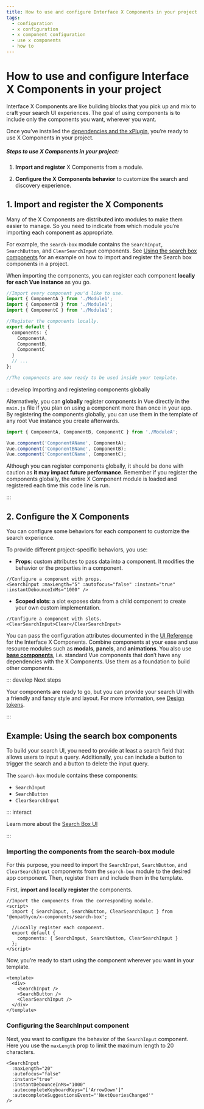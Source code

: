 ```yaml
---
title: How to use and configure Interface X Components in your project
tags:
  - configuration
  - x configuration
  - x component configuration
  - use x components
  - how to
---
```


# How to use and configure Interface X Components in your project

Interface&nbsp;X&nbsp;Components are like building blocks that you pick up and mix to craft your
search UI experiences. The goal of using components is to include only the components you want,
wherever you want. 

Once you’ve installed the
[dependencies and the xPlugin](web-x-components-integration-guide.md#1-install-the-dependencies),
you’re ready to use X&nbsp;Components in your project.

##### Steps to use X&nbsp;Components in your project:

1. **Import and register** X&nbsp;Components from a module.

2. **Configure the X&nbsp;Components behavior** to customize the search and discovery experience. 

## 1. Import and register the X Components

Many of the X&nbsp;Components are distributed into modules to make them easier to manage. So you
need to indicate from which module you’re importing each component as appropriate.

For example, the `search-box` module contains the `SearchInput`, `SearchButton`, and `ClearSearchInput` components. See [Using the search box components](#example-using-the-search-box-components) for an example on how to import and register the Search box components in a project.

When importing the components, you can register each component **locally for each Vue instance** as
you go.

```typescript
//Import every component you'd like to use.
import { ComponentA } from './Module1';
import { ComponentB } from './Module1';
import { ComponentC } from './Module1';

//Register the components locally.
export default {
  components: {
    ComponentA,
    ComponentB,
    ComponentC
  }
  // ...
};

//The components are now ready to be used inside your template.
```

:::develop Importing and registering components globally

Alternatively, you can **globally** register components in Vue directly in the `main.js` file if you plan on using a component more than once in your app. By registering the components globally, you
can use them in the template of any root Vue instance you create afterwards.

```typescript
import { ComponentA, ComponentB, ComponentC } from './ModuleA';

Vue.component('ComponentAName', ComponentA);
Vue.component('ComponentBName', ComponentB);
Vue.component('ComponentCName', ComponentC);
```

Although you can register components globally, it should be done with caution as **it may impact
future performance**. Remember if you register the components globally, the entire X&nbsp;Component
module is loaded and registered each time this code line is run.

:::

## 2. Configure the X Components

You can configure some behaviors for each component to customize the search experience.

To provide different project-specific behaviors, you use:

- **Props**: custom attributes to pass data into a component. It modifies the behavior or the
  properties in a component.

```vue
//Configure a component with props.
<SearchInput :maxLength="5" :autofocus="false" :instant="true" :instantDebounceInMs="1000" />
```

- **Scoped slots**: a slot exposes data from a child component to create your own custom
  implementation.

```vue
//Configure a component with slots.
<ClearSearchInput>Clear</ClearSearchInput>
```

You can pass the configuration attributes documented in the [UI Reference](/develop-empathy-platform/ui-reference/) for the Interface&nbsp;X&nbsp;Components. Combine components at your ease and use resource modules such as **modals**, **panels**, and
**animations**. You also use **[base components](/develop-empathy-platform/ui-reference/components/base-components/)**, i.e. standard Vue components that don’t have any
dependencies with the X&nbsp;Components. Use them as a foundation to build other components.

::: develop Next steps

Your components are ready to go, but you can provide your search UI with a friendly and fancy style
and layout. For more information, see
[Design tokens](https://github.com/empathyco/x/blob/main/packages/x-components/contributing/design-system.md).

:::

<!--If you want to support multiple languages, you can use the [x-translation](https://github.com/empathyco/x/tree/main/packages/x-translations) library to manage localization options.-->

## Example: Using the search box components

To build your search UI, you need to provide at least a search field that allows users to input a
query. Additionally, you can include a button to trigger the search and a button to delete the input
query.

The `search-box` module contains these components:

- `SearchInput`
- `SearchButton`
- `ClearSearchInput`

::: interact

Learn more about the
[Search Box UI](/explore-empathy-platform/experience-search-&-discovery/search-box.md)

:::

### Importing the components from the search-box module

For this purpose, you need to import the `SearchInput`, `SearchButton`, and `ClearSearchInput`
components from the `search-box` module to the desired app component. Then, register them and
include them in the template.

First, **import and locally register** the components.

```vue
//Import the components from the corresponding module.
<script>
  import { SearchInput, SearchButton, ClearSearchInput } from '@empathyco/x-components/search-box';

  //Locally register each component.
  export default {
    components: { SearchInput, SearchButton, ClearSearchInput }
  };
</script>
```

Now, you’re ready to start using the component wherever you want in your template.

```vue
<template>
  <div>
    <SearchInput />
    <SearchButton />
    <ClearSearchInput />
  </div>
</template>
```

### Configuring the SearchInput component

Next, you want to configure the behavior of the `SearchInput` component. Here you use the
`maxLength` prop to limit the maximum length to 20 characters.

```vue
<SearchInput
  :maxLength="20"
  :autofocus="false"
  :instant="true"
  :instantDebounceInMs="1000"
  :autocompleteKeyboardKeys="['ArrowDown']"
  :autocompleteSuggestionsEvent="'NextQueriesChanged'"
/>
```
